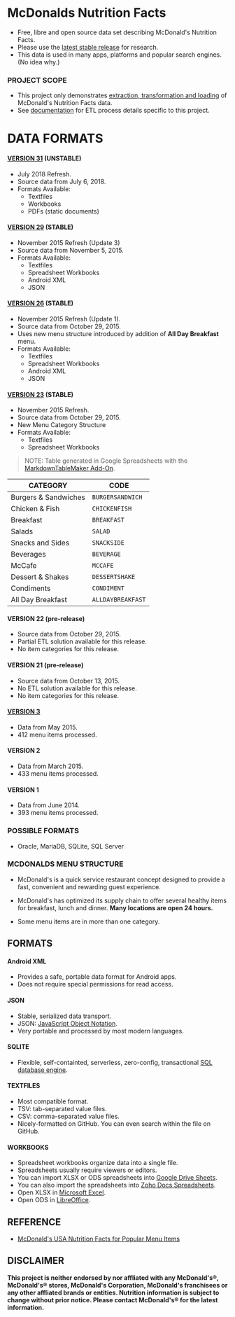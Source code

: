 # McDonalds Nutrition Facts

  + Free, libre and open source data set describing McDonald's Nutrition Facts.
  + Please use the [latest stable release][gh_stable] for research.
  + This data is used in many apps, platforms and popular search engines. (No idea why.)

### PROJECT SCOPE

+ This project only demonstrates [extraction, transformation and loading][wiki_etl] of McDonald's Nutrition Facts data.
+ See [documentation][gh_docs] for ETL process details specific to this project.

# DATA FORMATS

#### [VERSION 31][v31] (UNSTABLE)

  + July 2018 Refresh.
  + Source data from July 6, 2018.
  + Formats Available:
    + Textfiles
    + Workbooks
    + PDFs (static documents)

#### [VERSION 29][v29] (STABLE)

  + November 2015 Refresh (Update 3)
  + Source data from November 5, 2015.
  + Formats Available:
    + Textfiles
    + Spreadsheet Workbooks
    + Android XML
    + JSON


#### [VERSION 26][v26] (STABLE)

  + November 2015 Refresh (Update 1).
  + Source data from October 29, 2015.
  + Uses new menu structure introduced by addition of **All Day Breakfast** menu.
  + Formats Available:
    + Textfiles
    + Spreadsheet Workbooks
    + Android XML
    + JSON

#### [VERSION 23][v23] (STABLE)

  + November 2015 Refresh.
  + Source data from October 29, 2015.
  + New Menu Category Structure
  + Formats Available:
    + Textfiles
    + Spreadsheet Workbooks

> NOTE: Table generated in Google Spreadsheets with the [MarkdownTableMaker Add-On][markdownstore].

|  **CATEGORY** | **CODE** |
|  ------ | ------ |
|  Burgers & Sandwiches | `BURGERSANDWICH` |
|  Chicken & Fish | `CHICKENFISH` |
|  Breakfast | `BREAKFAST` |
|  Salads | `SALAD` |
|  Snacks and Sides | `SNACKSIDE` |
|  Beverages | `BEVERAGE` |
|  McCafe | `MCCAFE` |
|  Dessert & Shakes | `DESSERTSHAKE` |
|  Condiments | `CONDIMENT` |
|  All Day Breakfast | `ALLDAYBREAKFAST` |

#### VERSION 22 (pre-release)

  + Source data from October 29, 2015.
  + Partial ETL solution available for this release.
  + No item categories for this release.

#### VERSION 21 (pre-release)

  + Source data from October 13, 2015.
  + No ETL solution available for this release.
  + No item categories for this release.

#### [VERSION 3][v3]

+ Data from May 2015.
+ 412 menu items processed.

#### VERSION 2

+ Data from March 2015.
+ 433 menu items processed.

#### VERSION 1

+ Data from June 2014.
+ 393 menu items processed.


### POSSIBLE FORMATS

  + Oracle, MariaDB, SQLite, SQL Server

### MCDONALDS MENU STRUCTURE

  + McDonald's is a quick service restaurant concept designed to provide a fast,
  convenient and rewarding guest experience.

  + McDonald's has optimized its supply chain to offer several healthy
  items for breakfast, lunch and dinner. **Many locations are open 24 hours.**

  + Some menu items are in more than one category.

## FORMATS

#### Android XML
  + Provides a safe, portable data format for Android apps.
  + Does not require special permissions for read access.

#### JSON
  + Stable, serialized data transport.
  + JSON: [JavaScript Object Notation][web_json].
  + Very portable and processed by most modern languages.

#### SQLITE
  + Flexible, self-containted, serverless, zero-config, transactional [SQL database engine][web_sqlite].

#### TEXTFILES
  + Most compatible format.
  + TSV: tab-separated value files.
  + CSV: comma-separated value files.
  + Nicely-formatted on GitHub. You can even search within the file on GitHub.

#### WORKBOOKS
  + Spreadsheet workbooks organize data into a single file.
  + Spreadsheets usually require viewers or editors.
  + You can import XLSX or ODS spreadsheets into [Google Drive Sheets][g_sheets].
  + You can also import the spreadsheets into [Zoho Docs Spreadsheets][z_sheets].
  + Open XLSX in [Microsoft Excel][ms_excel].
  + Open ODS in [LibreOffice][web_libre].


## REFERENCE

+ [McDonald's USA Nutrition Facts for Popular Menu Items][web_mcdpdf]

## DISCLAIMER

**This project is neither endorsed by nor affliated with any McDonald's®,  McDonald's® stores, McDonald's Corporation, McDonald's franchisees or any other affliated brands or entities. Nutrition information is subject to change without prior notice. Please contact McDonald's® for the latest information.**

[potato_storepage]: https://github.com/pffy/android-app-mcdonalds-nutritionfacts/releases/latest

[v3]: https://github.com/pffy/data-mcdonalds-nutrition-facts/tree/v3
[v23]: https://github.com/pffy/data-mcdonalds-nutrition-facts/tree/v23
[v26]: https://github.com/pffy/data-mcdonalds-nutrition-facts/tree/v26
[v28]: https://github.com/pffy/data-mcdonalds-nutrition-facts/tree/v28
[v29]: https://github.com/pffy/data-mcdonalds-nutrition-facts/tree/v29
[v31]: https://github.com/pffy/data-mcdonalds-nutrition-facts/tree/v31
[gh_stable]: https://github.com/pffy/data-mcdonalds-nutrition-facts/releases/latest

[web_sqlite]: https://sqlite.org/
[g_sheets]: https://www.google.com/sheets/about/index.html
[gh_docs]: https://github.com/pffy/data-mcdonalds-nutrition-facts/tree/master/docs
[gh_json]: https://github.com/pffy/data-mcdonalds-nutrition-facts/tree/master/json
[gh_sql]: https://github.com/pffy/data-mcdonalds-nutrition-facts/tree/master/sql
[gh_textfiles]: https://github.com/pffy/data-mcdonalds-nutrition-facts/tree/master/textfiles
[gh_workbooks]: https://github.com/pffy/data-mcdonalds-nutrition-facts/tree/master/workbooks
[gh_xml]: https://github.com/pffy/data-mcdonalds-nutrition-facts/tree/master/xml
[markdownstore]: https://chrome.google.com/webstore/detail/markdowntablemaker/cofkbgfmijanlcdooemafafokhhaeold
[ms_excel]: https://products.office.com/en-us/excel
[web_json]: http://www.json.org/
[web_libre]: https://www.libreoffice.org/download/libreoffice-fresh/
[web_mcdpdf]: http://nutrition.mcdonalds.com/getnutrition/nutritionfacts.pdf
[wiki_etl]: https://en.wikipedia.org/wiki/Extract,_transform,_load
[z_sheets]: https://www.zoho.com/docs/sheet.html

